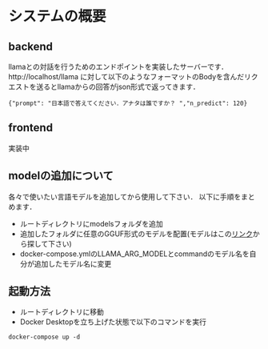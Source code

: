 # システムの概要
## backend
llamaとの対話を行うためのエンドポイントを実装したサーバーです．  
http://localhost/llama に対して以下のようなフォーマットのBodyを含んだリクエストを送るとllamaからの回答がjson形式で返ってきます．
```
{"prompt": "日本語で答えてください．アナタは誰ですか？ ","n_predict": 120}
```

## frontend
実装中

## modelの追加について
各々で使いたい言語モデルを追加してから使用して下さい．
以下に手順をまとめます．

- ルートディレクトリにmodelsフォルダを追加
- 追加したフォルダに任意のGGUF形式のモデルを配置(モデルはこの[リンク](https://huggingface.co/TheBloke)から探して下さい)
- docker-compose.ymlのLLAMA_ARG_MODELとcommandのモデル名を自分が追加したモデル名に変更

## 起動方法
- ルートディレクトリに移動
- Docker Desktopを立ち上げた状態で以下のコマンドを実行
```
docker-compose up -d
```
